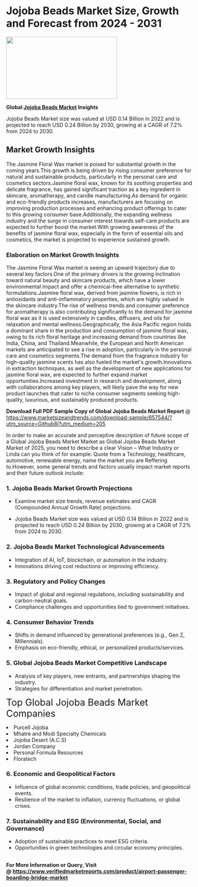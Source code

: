 <H1>Jojoba Beads Market Size, Growth and Forecast from 2024 - 2031</H1><img class="aligncenter size-medium wp-image-584254" src="https://thirdeyenews.in/wp-content/uploads/2024/09/Global-Market-Research-300x168.jpeg" alt="" width="300" height="168" /><p><strong>Global&nbsp;<a href="https://www.marketsizeandtrends.com/download-sample/657544/?utm_source=Github8j?utm_medium=205">Jojoba Beads Market</a> Insights</strong></p><p>Jojoba Beads Market size was valued at USD 0.14 Billion in 2022 and is projected to reach USD 0.24 Billion by 2030, growing at a CAGR of 7.2% from 2024 to 2030.</p><p><h2>Market Growth Insights</h2> The Jasmine Floral Wax market is poised for substantial growth in the coming years.This growth is being driven by rising consumer preference for natural and sustainable products, particularly in the personal care and cosmetics sectors.Jasmine floral wax, known for its soothing properties and delicate fragrance, has gained significant traction as a key ingredient in skincare, aromatherapy, and candle manufacturing.As demand for organic and eco-friendly products increases, manufacturers are focusing on improving production processes and enhancing product offerings to cater to this growing consumer base.Additionally, the expanding wellness industry and the surge in consumer interest towards self-care products are expected to further boost the market.With growing awareness of the benefits of jasmine floral wax, especially in the form of essential oils and cosmetics, the market is projected to experience sustained growth.<h3>Elaboration on Market Growth Insights</h3> The Jasmine Floral Wax market is seeing an upward trajectory due to several key factors.One of the primary drivers is the growing inclination toward natural beauty and skincare products, which have a lower environmental impact and offer a chemical-free alternative to synthetic formulations.Jasmine floral wax, derived from jasmine flowers, is rich in antioxidants and anti-inflammatory properties, which are highly valued in the skincare industry.The rise of wellness trends and consumer preference for aromatherapy is also contributing significantly to the demand for jasmine floral wax as it is used extensively in candles, diffusers, and oils for relaxation and mental wellness.Geographically, the Asia Pacific region holds a dominant share in the production and consumption of jasmine floral wax, owing to its rich floral heritage and increasing demand from countries like India, China, and Thailand.Meanwhile, the European and North American markets are anticipated to see a rise in adoption, particularly in the personal care and cosmetics segments.The demand from the fragrance industry for high-quality jasmine scents has also fueled the market's growth.Innovations in extraction techniques, as well as the development of new applications for jasmine floral wax, are expected to further expand market opportunities.Increased investment in research and development, along with collaborations among key players, will likely pave the way for new product launches that cater to niche consumer segments seeking high-quality, luxurious, and sustainably produced products.<p><span class=""><strong>Download Full PDF Sample Copy of Global Jojoba Beads Market Report</strong> @ <a href="https://www.marketsizeandtrends.com/download-sample/657544/?utm_source=Github8j?utm_medium=205" target="_blank">https://www.marketsizeandtrends.com/download-sample/657544/?utm_source=Github8j?utm_medium=205</a></span></p><p>In order to make an accurate and perceptive description of future scope of a Global&nbsp;Jojoba Beads Market Market as Global&nbsp;Jojoba Beads Market Market of 2025, you need to describe a clear Vision &ndash; What Industry or Linda can you think of for example: Quote from a Technology, healthcare, automotive, renewable energy, name the market you are Reffering to.However, some general trends and factors usually impact market reports and their future outlook include:</p><h3>1.&nbsp;<strong>Jojoba Beads Market Growth Projections</strong></h3><ul><li>Examine market size trends, revenue estimates and CAGR (Compounded Annual Growth Rate) projections.</li><li><p>Jojoba Beads Market size was valued at USD 0.14 Billion in 2022 and is projected to reach USD 0.24 Billion by 2030, growing at a CAGR of 7.2% from 2024 to 2030.</p></li></ul><h3>2.&nbsp;<strong>Jojoba Beads Market Technological Advancements</strong></h3><ul><li>Integration of AI, IoT, blockchain, or automation in the industry.</li><li>Innovations driving cost reductions or improving efficiency.</li></ul><h3>3.&nbsp;<strong>Regulatory and Policy Changes</strong></h3><ul><li>Impact of global and regional regulations, including sustainability and carbon-neutral goals.</li><li>Compliance challenges and opportunities tied to government initiatives.</li></ul><h3>4.&nbsp;<strong>Consumer Behavior Trends</strong></h3><ul><li>Shifts in demand influenced by generational preferences (e.g., Gen Z, Millennials).</li><li>Emphasis on eco-friendly, ethical, or personalized products/services.</li></ul><h3>5.&nbsp;<strong>Global Jojoba Beads Market Competitive Landscape</strong></h3><ul><li>Analysis of key players, new entrants, and partnerships shaping the industry.</li><li>Strategies for differentiation and market penetration.</li></ul><p data-pm-slice="1 1 []"><span style="color: inherit; font-family: inherit; font-size: 25px;">Top Global Jojoba Beads Market Companies</span></p><div class="" data-test-id=""><p><li>Purcell Jojoba</li><li> Mhatre and Modi Specialty Chemicals</li><li> Jojoba Desert (A.C.S)</li><li> Jordan Company</li><li> Personal Formula Resources</li><li> Floratech</li></p></div><h3>6.&nbsp;<strong>Economic and Geopolitical Factors</strong></h3><ul><li>Influence of global economic conditions, trade policies, and geopolitical events.</li><li>Resilience of the market to inflation, currency fluctuations, or global crises.</li></ul><h3>7.&nbsp;<strong>Sustainability and ESG (Environmental, Social, and Governance)</strong></h3><ul><li>Adoption of sustainable practices to meet ESG criteria.</li><li>Opportunities in green technologies and circular economy principles.</li></ul><h2><strong style="font-size: 14px;">For More Information or Query, Visit @&nbsp;</strong><a style="background-color: #ffffff; font-size: 14px;" href="https://www.marketsizeandtrends.com/report/jojoba-beads-market/" target="_blank">https://www.verifiedmarketreports.com/product/airport-passenger-boarding-bridge-market</a></h2>